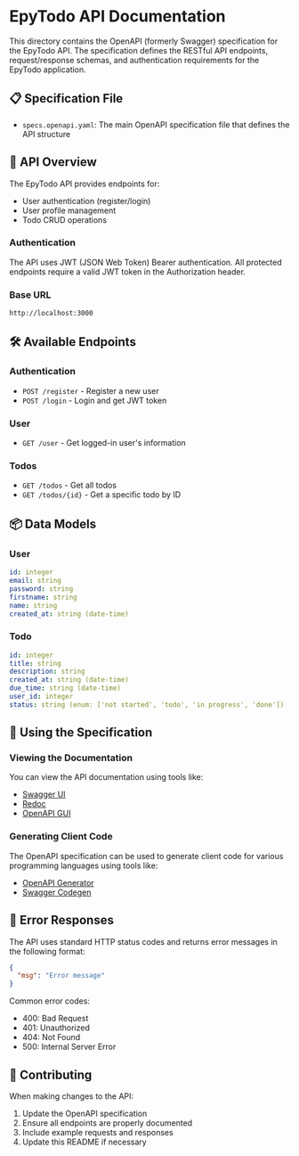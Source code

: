 # EpyTodo API Documentation

This directory contains the OpenAPI (formerly Swagger) specification for the EpyTodo API. The specification defines the RESTful API endpoints, request/response schemas, and authentication requirements for the EpyTodo application.

## 📋 Specification File

- `specs.openapi.yaml`: The main OpenAPI specification file that defines the API structure

## 🔑 API Overview

The EpyTodo API provides endpoints for:

- User authentication (register/login)
- User profile management
- Todo CRUD operations

### Authentication

The API uses JWT (JSON Web Token) Bearer authentication. All protected endpoints require a valid JWT token in the Authorization header.

### Base URL

```
http://localhost:3000
```

## 🛠️ Available Endpoints

### Authentication

- `POST /register` - Register a new user
- `POST /login` - Login and get JWT token

### User

- `GET /user` - Get logged-in user's information

### Todos

- `GET /todos` - Get all todos
- `GET /todos/{id}` - Get a specific todo by ID

## 📦 Data Models

### User

```yaml
id: integer
email: string
password: string
firstname: string
name: string
created_at: string (date-time)
```

### Todo

```yaml
id: integer
title: string
description: string
created_at: string (date-time)
due_time: string (date-time)
user_id: integer
status: string (enum: ['not started', 'todo', 'in progress', 'done'])
```

## 🔧 Using the Specification

### Viewing the Documentation

You can view the API documentation using tools like:

- [Swagger UI](https://swagger.io/tools/swagger-ui/)
- [Redoc](https://github.com/Redocly/redoc)
- [OpenAPI GUI](https://mermade.github.io/openapi-gui/)

### Generating Client Code

The OpenAPI specification can be used to generate client code for various programming languages using tools like:

- [OpenAPI Generator](https://openapi-generator.tech/)
- [Swagger Codegen](https://swagger.io/tools/swagger-codegen/)

## 📝 Error Responses

The API uses standard HTTP status codes and returns error messages in the following format:

```json
{
  "msg": "Error message"
}
```

Common error codes:

- 400: Bad Request
- 401: Unauthorized
- 404: Not Found
- 500: Internal Server Error

## 🤝 Contributing

When making changes to the API:

1. Update the OpenAPI specification
2. Ensure all endpoints are properly documented
3. Include example requests and responses
4. Update this README if necessary

